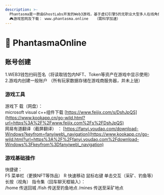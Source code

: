 ```yaml
---
description: >-
  Phantasma是一款由GhostLabs开发的Web3游戏，基于虚幻引擎5的无职业大型多人在线角色扮演游戏，背景设定在一个名为以太世界的广阔开放地下世界！扮演幽灵，探索这个世界，对抗怪物、开采矿石、制作盔甲、附魔武器等等！                          
  🎮游戏官网及下载： www.phantasma.online   （需科学加速）
---
```


# 👻 PhantasmaOnline

## 账号创建

1.WEB3钱包扫码签名（将读取钱包内NFT、Token等资产在游戏中显示使用）\
2.游戏内创建一般账户 （所有玩家数据存储在游戏商服务器，并未上链）

### 游戏工具

游戏下 载（网盘）：\
microsoft visual c++组件下载  [https://www.feijix.com/s/DshJpQS](https://www.kookapp.cn/go-wild.html?url=https%3A%2F%2Fwww.feijix.com%2Fs%2FDshJpQS)  \
网易有道翻译（截屏翻译）   ： [https://fanyi.youdao.com/download-Windows?keyfrom=fanyiweb\_navigation](https://www.kookapp.cn/go-wild.html?url=https%3A%2F%2Ffanyi.youdao.com%2Fdownload-Windows%3Fkeyfrom%3Dfanyiweb\_navigation)

### 游戏基础操作

快捷键：\
F5 菜单栏（更换NFT等饰品）      R 快速移动       鼠标右键 单击交互（采矿、钓鱼等） 长按（视角） 指令集（回车聊天框输入）： \
/home 传送回城     /fish 传送至钓鱼地点   /mines 传送至采矿地点
